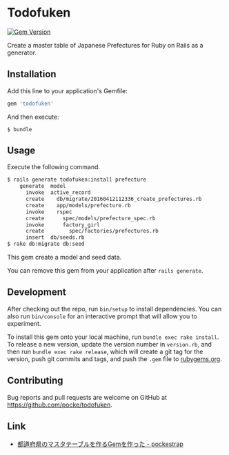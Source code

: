 Todofuken
==========

[![Gem Version](https://badge.fury.io/rb/todofuken.svg)](https://badge.fury.io/rb/todofuken)

Create a master table of Japanese Prefectures for Ruby on Rails as a generator.


## Installation

Add this line to your application's Gemfile:

```ruby
gem 'todofuken'
```

And then execute:

    $ bundle


## Usage

Execute the following command.

```sh
$ rails generate todofuken:install prefecture
    generate  model
      invoke  active_record
      create    db/migrate/20160412112336_create_prefectures.rb
      create    app/models/prefecture.rb
      invoke    rspec
      create      spec/models/prefecture_spec.rb
      invoke      factory_girl
      create        spec/factories/prefectures.rb
      insert  db/seeds.rb
$ rake db:migrate db:seed
```

This gem create a model and seed data.


You can remove this gem from your application after `rails generate`.

## Development

After checking out the repo, run `bin/setup` to install dependencies. You can also run `bin/console` for an interactive prompt that will allow you to experiment.

To install this gem onto your local machine, run `bundle exec rake install`. To release a new version, update the version number in `version.rb`, and then run `bundle exec rake release`, which will create a git tag for the version, push git commits and tags, and push the `.gem` file to [rubygems.org](https://rubygems.org).

## Contributing

Bug reports and pull requests are welcome on GitHub at https://github.com/pocke/todofuken.

## Link

- [都道府県のマスタテーブルを作るGemを作った - pockestrap](http://pocke.hatenablog.com/entry/2016/04/12/210234)

